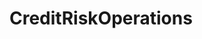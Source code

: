 # CreditRiskOperations   

<script src="https://unpkg.com/@stoplight/elements/web-components.min.js"></script>
<link rel="stylesheet" href="https://unpkg.com/@stoplight/elements/styles.min.css">

<elements-api
  apiDescriptionUrl="CreditRiskOperations.yaml"
  layout="sidebar"
  router="hash"
  hideTryIt="false"
  hideSchemas="false"
  hideInternal="false"
/>